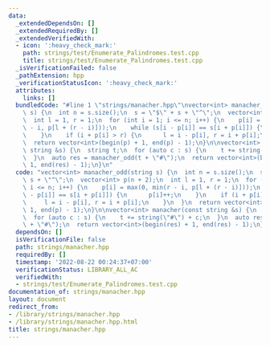 ```yaml
---
data:
  _extendedDependsOn: []
  _extendedRequiredBy: []
  _extendedVerifiedWith:
  - icon: ':heavy_check_mark:'
    path: strings/test/Enumerate_Palindromes.test.cpp
    title: strings/test/Enumerate_Palindromes.test.cpp
  _isVerificationFailed: false
  _pathExtension: hpp
  _verificationStatusIcon: ':heavy_check_mark:'
  attributes:
    links: []
  bundledCode: "#line 1 \"strings/manacher.hpp\"\nvector<int> manacher_odd(string\
    \ s) {\n  int n = s.size();\n  s = \"$\" + s + \"^\";\n  vector<int> p(n + 2);\n\
    \  int l = 1, r = 1;\n  for (int i = 1; i <= n; i++) {\n    p[i] = max(0, min(r\
    \ - i, p[l + (r - i)]));\n    while (s[i - p[i]] == s[i + p[i]]) {\n      p[i]++;\n\
    \    }\n    if (i + p[i] > r) {\n      l = i - p[i], r = i + p[i];\n    }\n  }\n\
    \  return vector<int>(begin(p) + 1, end(p) - 1);\n}\n\nvector<int> manacher(const\
    \ string &s) {\n  string t;\n  for (auto c : s) {\n    t += string(\"#\") + c;\n\
    \  }\n  auto res = manacher_odd(t + \"#\");\n  return vector<int>(begin(res) +\
    \ 1, end(res) - 1);\n}\n"
  code: "vector<int> manacher_odd(string s) {\n  int n = s.size();\n  s = \"$\" +\
    \ s + \"^\";\n  vector<int> p(n + 2);\n  int l = 1, r = 1;\n  for (int i = 1;\
    \ i <= n; i++) {\n    p[i] = max(0, min(r - i, p[l + (r - i)]));\n    while (s[i\
    \ - p[i]] == s[i + p[i]]) {\n      p[i]++;\n    }\n    if (i + p[i] > r) {\n \
    \     l = i - p[i], r = i + p[i];\n    }\n  }\n  return vector<int>(begin(p) +\
    \ 1, end(p) - 1);\n}\n\nvector<int> manacher(const string &s) {\n  string t;\n\
    \  for (auto c : s) {\n    t += string(\"#\") + c;\n  }\n  auto res = manacher_odd(t\
    \ + \"#\");\n  return vector<int>(begin(res) + 1, end(res) - 1);\n}"
  dependsOn: []
  isVerificationFile: false
  path: strings/manacher.hpp
  requiredBy: []
  timestamp: '2022-08-22 00:24:37+07:00'
  verificationStatus: LIBRARY_ALL_AC
  verifiedWith:
  - strings/test/Enumerate_Palindromes.test.cpp
documentation_of: strings/manacher.hpp
layout: document
redirect_from:
- /library/strings/manacher.hpp
- /library/strings/manacher.hpp.html
title: strings/manacher.hpp
---
```

